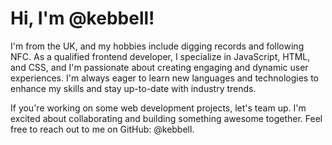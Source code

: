 # Hi, I'm @kebbell!

I'm from the UK, and my hobbies include digging records and following NFC. As a qualified frontend developer, I specialize in JavaScript, HTML, and CSS, and I'm passionate about creating engaging and dynamic user experiences. I'm always eager to learn new languages and technologies to enhance my skills and stay up-to-date with industry trends.

If you're working on some web development projects, let's team up. I'm excited about collaborating and building something awesome together. Feel free to reach out to me on GitHub: @kebbell.
